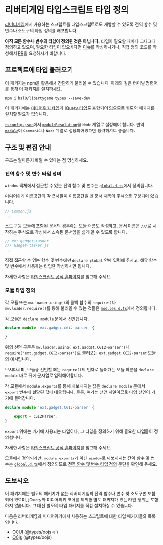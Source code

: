 # 리버티게임 타입스크립트 타입 정의

[리버티게임](https://libertygame.miraheze.org)에서 사용하는 스크립트를 타입스크립트로도 개발할 수 있도록 전역 함수 및 변수나 소도구의 타입 정의를 배포합니다.

**아직 모든 함수나 변수의 타입이 정의된 것은 아닙니다.** 타입이 필요할 때마다 그때그때 정의하고 있으며, 필요한 타입이 없으시다면 [이슈](https://github.com/hsl0/libertygame-types/issues)를 작성하시거나, 직접 정의 코드를 작성해서 [PR](https://github.com/hsl0/libertygame-types/pulls)을 요청하시기 바랍니다.

## 프로젝트에 타입 불러오기

이 패키지는 npm을 활용해서 간단하게 불러올 수 있습니다. 아래와 같은 터미널 명령어를 통해 이 패키지를 설치하세요.

```console
npm i hsl0/libertygame-types --save-dev
```

이 패키지에는 [미디어위키 타입](https://www.npmjs.com/package/types-mediawiki)과 [jQuery 타입](https://www.npmjs.com/package/@types/jquery)도 포함되어 있으므로 별도의 패키지를 설치할 필요가 없습니다.

[`tsconfig.json`](https://www.typescriptlang.org/docs/handbook/tsconfig-json.html)에서 [`moduleResolution`](https://www.typescriptlang.org/tsconfig#moduleResolution)을 `Node` 계열로 설정해야 합니다. 만약 [`module`](https://www.typescriptlang.org/tsconfig#module)이 `CommonJS`나 `Node` 계열로 설정되어있다면 생략하셔도 좋습니다.
  
## 구조 및 편집 안내

구조는 얼마든지 바뀔 수 있다는 점 명심하세요.

### 전역 함수 및 변수 타입 정의

`window` 객체에서 접근할 수 있는 전역 함수 및 변수는 [`global.d.ts`](global.d.ts)에서 정의됩니다.

미디어위키 이름공간의 각 문서들이 이름공간을 뗀 문서 제목의 주석으로 구분되어 있습니다.

```ts
// Common.js
...
```

소도구 등 모듈에 포함된 문서의 경우에는 모듈 이름도 작성하고, 문서 이름은 `///`로 시작하는 주석으로 작성해서 소속된 문서임을 쉽게 알 수 있도록 합니다.

```ts
// ext.gadget.Tasker
/// Gadget-tasker.js
...
```

직접 접근할 수 있는 함수 및 변수에만 `declare global` 안에 입력해 주시고, 해당 함수 및 변수에서 사용하는 타입만 작성하시면 됩니다.

자세한 사항은 [타입스크립트 공식 홈페이지](https://www.typescriptlang.org)를 참고해 주세요.

### 모듈 타입 정의

각 모듈 또는 `mw.loader.using()`의 콜백 함수의 `require()`나 `mw.loader.require()`를 통해 불러올 수 있는 것들은 [`modules.d.ts`](modules.d.ts)에서 정의됩니다.

각 모듈은 `declare module` 문에서 선언됩니다.

```ts
declare module 'ext.gadget.CGI2-parser' {
    ...
}
```

위의 선언 구문은 `mw.loader.using('ext.gadget.CGI2-parser')`나 `require('ext.gadget.CGI2-parser')`로 불러오는 `ext.gadget.CGI2-parser` 모듈의 예시입니다.

보시다시피, 모듈을 선언할 때는 `require()`의 인자로 들어가는 모듈 이름을 `declare module` 바로 뒤에 문자열로 입력해야합니다.

각 모듈에서 `module.exports`를 통해 내보내지는 값은 `declare module` 문에서 `export` 변수에 할당된 값에 대응됩니다. 물론, 여기는 선언 파일이므로 타입 선언이 거기에 들어갑니다.

```ts
declare module 'ext.gadget.CGI2-parser' {
    ...
    export = CGI2Parser;
}
```

`export` 위에는 거기에 사용되는 타입이나, 그 타입을 정의하기 위해 필요한 타입들이 정의됩니다.

자세한 사항은 [타입스크립트 공식 홈페이지](https://www.typescriptlang.org)를 참고해 주세요.

모듈에서 정의되지만, `module.exports`가 아닌 `window`로 내보내지는 전역 함수 및 변수는 [`global.d.ts`](global.d.ts)에서 정의되므로 [전역 함수 및 변수 타입 정의](#전역-함수-및-변수-타입-정의) 문단을 확인해 주세요.

## 도보시오

이 패키지에는 별도의 패키지가 없는 리버티게임의 전역 함수나 변수 및 소도구만 포함되어 있으며, jQuery와 미디어위키 코어를 제외한 별도 패키지가 있는 타입 정의는 포함하지 않습니다. 그 대신 별도의 타입 패키지를 직접 설치하실 수 있습니다.

다음은 리버티게임과 미디어위키에서 사용하는 스크립트에 대한 타입 패키지들의 목록입니다.

- [OOUI](https://www.npmjs.com/package/@types/oojs-ui) (@types/oojs-ui)
- [OOjs](https://www.npmjs.com/package/@types/oojs) (@types/oojs)
